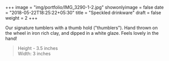 +++
image = "img/portfolio/IMG_3290-1-2.jpg"
showonlyimage = false
date = "2018-05-22T18:25:22+05:30"
title = "Speckled drinkware"
draft = false
weight = 2
+++
<!--more-->

Our signature tumblers with a thumb hold ("thumblers"). Hand thrown on the wheel in iron rich clay, and dipped in a white glaze. Feels lovely in the hand!

> Height - 3.5 inches
<br> Width: 3 inches